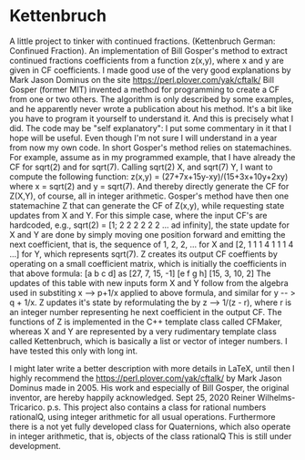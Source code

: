 # Kettenbruch
A little project to tinker with continued fractions. (Kettenbruch German: Confinued Fraction). 
An implementation of Bill Gosper's method to extract continued fractions coefficients from
a function z(x,y), where x and y are given in CF coefficients.
I made good use of the very good explanations by Mark Jason Dominus on the site
https://perl.plover.com/yak/cftalk/
Bill Gosper (former MIT) invented a method for programming to create a CF from one or
two others. The algorithm is only described by some examples, and he apparently never
wrote a publication about his method. It's a bit like you have to program it yourself
to understand it. And this is precisely what I did. The code may be "self explanatory":
I put some commentary in it that I hope will be useful. Even though I'm not sure I
will understand in a year from now my own code.
In short Gosper's method relies on statemachines. For example, assume as in my 
programmed example, that I have already the CF for sqrt(2) and for sqrt(7).
Calling sqrt(2) X, and sqrt(7) Y, I want to compute the following function:
z(x,y) =  (27+7x+15y-xy)/(15+3x+10y+2xy)    
where x = sqrt(2) and y = sqrt(7). 
And thereby directly generate the CF for Z(X,Y), of course, all in integer arithmetic.
Gosper's method have then one statemachine Z that can generate the CF of Z(x,y),
while requesting state updates from X and Y. For this simple case, where the
input CF's are hardcoded, e.g., sqrt(2) = [1; 2 2 2 2 2 2 ... ad infinity],
the state update for X and Y are done by simply moving one position forward
and emitting the next coefficient, that is, the sequence of 1, 2, 2, ...
for X and [2, 1 1 1 4 1 1 1 4 ...] for Y, which represents sqrt(7). Z creates its output
CF coeffients by operating on a small coefficient matrix, which is initially
the coefficients in that above formula: 
[a b c d]  as [27, 7, 15, -1]
[e f g h]     [15, 3, 10,  2]
The updates of this table with new inputs form X and Y follow from 
the algebra used in substiting x --> p+1/x applied to above formula,
and similar for y -- > q + 1/x.  Z updates it's state by reformulating
the by z --> 1/(z - r), where r is an integer number representing he
next coefficient in the output CF. The functions of Z is implemented in the 
C++ template class called CFMaker<typename Ts>, whereas X and Y are 
represented by a very rudimentary template class called Kettenbruch<typename Ts>,
which is basically a list or vector of integer numbers. I have tested this
only with long int. 

I might later write a better description with more details in LaTeX, until then
I highly recommend the https://perl.plover.com/yak/cftalk/ by Mark Jason Dominus
made in 2005. His work and especially of Bill Gosper, the original inventor, are 
hereby happily acknowledged. 
Sept 25, 2020   Reiner Wilhelms-Tricarico.
p.s. This project also contains a class for rational numbers rationalQ, using integer arithmetic
for all usual operations. Furthermore there is a not yet fully developed class for 
Quaternions, which also operate in integer arithmetic, that is, objects of the class 
rationalQ<long> This is still under development.
           
